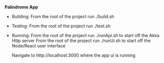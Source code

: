 **Palindrome App**

- Building:
  From the root of the project run ./build.sh
  
- Testing:
  From the root of the project run ./test.sh  

- Running:
  From the root of the project run ./runApi.sh to start off the Akka Http server
  From the root of the project run ./runUi.sh to start off the Node/React user interface
  
  Navigate to http://localhost:3000 where the app ui is running